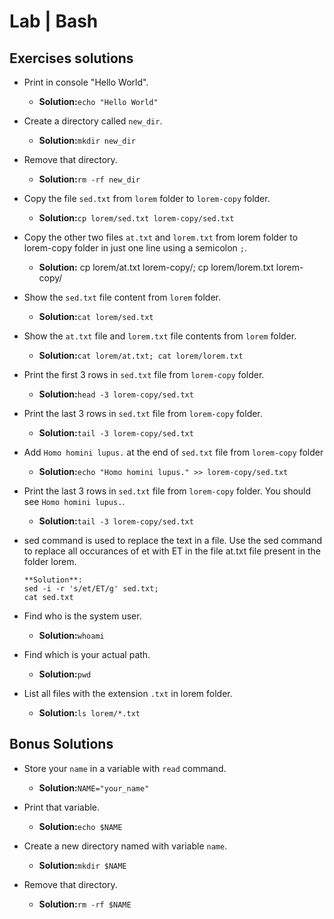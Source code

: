 # Lab | Bash

## Exercises solutions

- Print in console "Hello World".

   - **Solution:**`echo "Hello World"`

- Create a directory called `new_dir`.

    - **Solution:**`mkdir new_dir`

- Remove that directory.

    - **Solution:**`rm -rf new_dir`

- Copy the file `sed.txt` from `lorem` folder to `lorem-copy` folder.

    - **Solution:**`cp lorem/sed.txt lorem-copy/sed.txt`

- Copy the other two files `at.txt` and `lorem.txt` from lorem folder to lorem-copy folder in just one line using a semicolon `;`.

   - **Solution:** cp lorem/at.txt lorem-copy/; cp lorem/lorem.txt lorem-copy/

- Show the `sed.txt` file content from `lorem` folder.

    - **Solution:**`cat lorem/sed.txt`

- Show the `at.txt` file and `lorem.txt` file contents from `lorem` folder.

    - **Solution:**`cat lorem/at.txt; cat lorem/lorem.txt`

- Print the first 3 rows in `sed.txt` file from `lorem-copy` folder.

    - **Solution:**`head -3 lorem-copy/sed.txt`

- Print the last 3 rows in `sed.txt` file from `lorem-copy` folder.

    - **Solution:**`tail -3 lorem-copy/sed.txt`

- Add `Homo homini lupus.` at the end of `sed.txt` file from `lorem-copy` folder

    - **Solution:**`echo "Homo homini lupus." >> lorem-copy/sed.txt`

- Print the last 3 rows in `sed.txt` file from `lorem-copy` folder. You should see `Homo homini lupus.`.

    - **Solution:**`tail -3 lorem-copy/sed.txt`

- sed command is used to replace the text in a file. Use the sed command to replace all occurances of et with ET in the file at.txt file present in the folder lorem.

      **Solution**:
      sed -i -r 's/et/ET/g' sed.txt;
      cat sed.txt

- Find who is the system user.

    - **Solution:**`whoami`

- Find which is your actual path.

    - **Solution:**`pwd`

- List all files with the extension `.txt` in lorem folder.

    - **Solution:**`ls lorem/*.txt`


## Bonus Solutions

- Store your `name` in a variable with `read` command.

    - **Solution:**`NAME="your_name"`

- Print that variable.

    - **Solution:**`echo $NAME`

- Create a new directory named with variable `name`.

    - **Solution:**`mkdir $NAME`

- Remove that directory.

    - **Solution:**`rm -rf $NAME`
